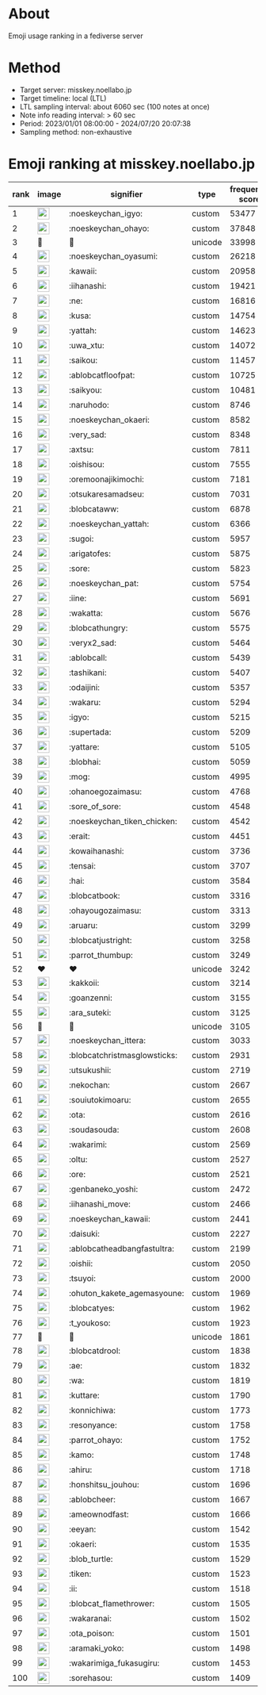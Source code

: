 # About
Emoji usage ranking in a fediverse server

# Method
- Target server: misskey.noellabo.jp
- Target timeline: local (LTL)
- LTL sampling interval: about 6060 sec (100 notes at once)
- Note info reading interval: > 60 sec
- Period: 2023/01/01 08:00:00 - 2024/07/20 20:07:38 
- Sampling method: non-exhaustive

# Emoji ranking at misskey.noellabo.jp

|rank|image|signifier|type|frequency score|
|----|----|----|----|----|
|1|<img height="24" src="https://misskey.noellabo.jp/emoji/noeskeychan_igyo.webp">|:noeskeychan_igyo:|custom|53477|
|2|<img height="24" src="https://misskey.noellabo.jp/emoji/noeskeychan_ohayo.webp">|:noeskeychan_ohayo:|custom|37848|
|3|🎉|🎉|unicode|33998|
|4|<img height="24" src="https://misskey.noellabo.jp/emoji/noeskeychan_oyasumi.webp">|:noeskeychan_oyasumi:|custom|26218|
|5|<img height="24" src="https://misskey.noellabo.jp/emoji/kawaii.webp">|:kawaii:|custom|20958|
|6|<img height="24" src="https://misskey.noellabo.jp/emoji/iihanashi.webp">|:iihanashi:|custom|19421|
|7|<img height="24" src="https://misskey.noellabo.jp/emoji/ne.webp">|:ne:|custom|16816|
|8|<img height="24" src="https://misskey.noellabo.jp/emoji/kusa.webp">|:kusa:|custom|14754|
|9|<img height="24" src="https://misskey.noellabo.jp/emoji/yattah.webp">|:yattah:|custom|14623|
|10|<img height="24" src="https://misskey.noellabo.jp/emoji/uwa_xtu.webp">|:uwa_xtu:|custom|14072|
|11|<img height="24" src="https://misskey.noellabo.jp/emoji/saikou.webp">|:saikou:|custom|11457|
|12|<img height="24" src="https://misskey.noellabo.jp/emoji/ablobcatfloofpat.webp">|:ablobcatfloofpat:|custom|10725|
|13|<img height="24" src="https://misskey.noellabo.jp/emoji/saikyou.webp">|:saikyou:|custom|10481|
|14|<img height="24" src="https://misskey.noellabo.jp/emoji/naruhodo.webp">|:naruhodo:|custom|8746|
|15|<img height="24" src="https://misskey.noellabo.jp/emoji/noeskeychan_okaeri.webp">|:noeskeychan_okaeri:|custom|8582|
|16|<img height="24" src="https://misskey.noellabo.jp/emoji/very_sad.webp">|:very_sad:|custom|8348|
|17|<img height="24" src="https://misskey.noellabo.jp/emoji/axtsu.webp">|:axtsu:|custom|7811|
|18|<img height="24" src="https://misskey.noellabo.jp/emoji/oishisou.webp">|:oishisou:|custom|7555|
|19|<img height="24" src="https://misskey.noellabo.jp/emoji/oremoonajikimochi.webp">|:oremoonajikimochi:|custom|7181|
|20|<img height="24" src="https://misskey.noellabo.jp/emoji/otsukaresamadseu.webp">|:otsukaresamadseu:|custom|7031|
|21|<img height="24" src="https://misskey.noellabo.jp/emoji/blobcataww.webp">|:blobcataww:|custom|6878|
|22|<img height="24" src="https://misskey.noellabo.jp/emoji/noeskeychan_yattah.webp">|:noeskeychan_yattah:|custom|6366|
|23|<img height="24" src="https://misskey.noellabo.jp/emoji/sugoi.webp">|:sugoi:|custom|5957|
|24|<img height="24" src="https://misskey.noellabo.jp/emoji/arigatofes.webp">|:arigatofes:|custom|5875|
|25|<img height="24" src="https://misskey.noellabo.jp/emoji/sore.webp">|:sore:|custom|5823|
|26|<img height="24" src="https://misskey.noellabo.jp/emoji/noeskeychan_pat.webp">|:noeskeychan_pat:|custom|5754|
|27|<img height="24" src="https://misskey.noellabo.jp/emoji/iine.webp">|:iine:|custom|5691|
|28|<img height="24" src="https://misskey.noellabo.jp/emoji/wakatta.webp">|:wakatta:|custom|5676|
|29|<img height="24" src="https://misskey.noellabo.jp/emoji/blobcathungry.webp">|:blobcathungry:|custom|5575|
|30|<img height="24" src="https://misskey.noellabo.jp/emoji/veryx2_sad.webp">|:veryx2_sad:|custom|5464|
|31|<img height="24" src="https://misskey.noellabo.jp/emoji/ablobcall.webp">|:ablobcall:|custom|5439|
|32|<img height="24" src="https://misskey.noellabo.jp/emoji/tashikani.webp">|:tashikani:|custom|5407|
|33|<img height="24" src="https://misskey.noellabo.jp/emoji/odaijini.webp">|:odaijini:|custom|5357|
|34|<img height="24" src="https://misskey.noellabo.jp/emoji/wakaru.webp">|:wakaru:|custom|5294|
|35|<img height="24" src="https://misskey.noellabo.jp/emoji/igyo.webp">|:igyo:|custom|5215|
|36|<img height="24" src="https://misskey.noellabo.jp/emoji/supertada.webp">|:supertada:|custom|5209|
|37|<img height="24" src="https://misskey.noellabo.jp/emoji/yattare.webp">|:yattare:|custom|5105|
|38|<img height="24" src="https://misskey.noellabo.jp/emoji/blobhai.webp">|:blobhai:|custom|5059|
|39|<img height="24" src="https://misskey.noellabo.jp/emoji/mog.webp">|:mog:|custom|4995|
|40|<img height="24" src="https://misskey.noellabo.jp/emoji/ohanoegozaimasu.webp">|:ohanoegozaimasu:|custom|4768|
|41|<img height="24" src="https://misskey.noellabo.jp/emoji/sore_of_sore.webp">|:sore_of_sore:|custom|4548|
|42|<img height="24" src="https://misskey.noellabo.jp/emoji/noeskeychan_tiken_chicken.webp">|:noeskeychan_tiken_chicken:|custom|4542|
|43|<img height="24" src="https://misskey.noellabo.jp/emoji/erait.webp">|:erait:|custom|4451|
|44|<img height="24" src="https://misskey.noellabo.jp/emoji/kowaihanashi.webp">|:kowaihanashi:|custom|3736|
|45|<img height="24" src="https://misskey.noellabo.jp/emoji/tensai.webp">|:tensai:|custom|3707|
|46|<img height="24" src="https://misskey.noellabo.jp/emoji/hai.webp">|:hai:|custom|3584|
|47|<img height="24" src="https://misskey.noellabo.jp/emoji/blobcatbook.webp">|:blobcatbook:|custom|3316|
|48|<img height="24" src="https://misskey.noellabo.jp/emoji/ohayougozaimasu.webp">|:ohayougozaimasu:|custom|3313|
|49|<img height="24" src="https://misskey.noellabo.jp/emoji/aruaru.webp">|:aruaru:|custom|3299|
|50|<img height="24" src="https://misskey.noellabo.jp/emoji/blobcatjustright.webp">|:blobcatjustright:|custom|3258|
|51|<img height="24" src="https://misskey.noellabo.jp/emoji/parrot_thumbup.webp">|:parrot_thumbup:|custom|3249|
|52|❤|❤|unicode|3242|
|53|<img height="24" src="https://misskey.noellabo.jp/emoji/kakkoii.webp">|:kakkoii:|custom|3214|
|54|<img height="24" src="https://misskey.noellabo.jp/emoji/goanzenni.webp">|:goanzenni:|custom|3155|
|55|<img height="24" src="https://misskey.noellabo.jp/emoji/ara_suteki.webp">|:ara_suteki:|custom|3125|
|56|🍗|🍗|unicode|3105|
|57|<img height="24" src="https://misskey.noellabo.jp/emoji/noeskeychan_ittera.webp">|:noeskeychan_ittera:|custom|3033|
|58|<img height="24" src="https://misskey.noellabo.jp/emoji/blobcatchristmasglowsticks.webp">|:blobcatchristmasglowsticks:|custom|2931|
|59|<img height="24" src="https://misskey.noellabo.jp/emoji/utsukushii.webp">|:utsukushii:|custom|2719|
|60|<img height="24" src="https://misskey.noellabo.jp/emoji/nekochan.webp">|:nekochan:|custom|2667|
|61|<img height="24" src="https://misskey.noellabo.jp/emoji/souiutokimoaru.webp">|:souiutokimoaru:|custom|2655|
|62|<img height="24" src="https://misskey.noellabo.jp/emoji/ota.webp">|:ota:|custom|2616|
|63|<img height="24" src="https://misskey.noellabo.jp/emoji/soudasouda.webp">|:soudasouda:|custom|2608|
|64|<img height="24" src="https://misskey.noellabo.jp/emoji/wakarimi.webp">|:wakarimi:|custom|2569|
|65|<img height="24" src="https://misskey.noellabo.jp/emoji/oltu.webp">|:oltu:|custom|2527|
|66|<img height="24" src="https://misskey.noellabo.jp/emoji/ore.webp">|:ore:|custom|2521|
|67|<img height="24" src="https://misskey.noellabo.jp/emoji/genbaneko_yoshi.webp">|:genbaneko_yoshi:|custom|2472|
|68|<img height="24" src="https://misskey.noellabo.jp/emoji/iihanashi_move.webp">|:iihanashi_move:|custom|2466|
|69|<img height="24" src="https://misskey.noellabo.jp/emoji/noeskeychan_kawaii.webp">|:noeskeychan_kawaii:|custom|2441|
|70|<img height="24" src="https://misskey.noellabo.jp/emoji/daisuki.webp">|:daisuki:|custom|2227|
|71|<img height="24" src="https://misskey.noellabo.jp/emoji/ablobcatheadbangfastultra.webp">|:ablobcatheadbangfastultra:|custom|2199|
|72|<img height="24" src="https://misskey.noellabo.jp/emoji/oishii.webp">|:oishii:|custom|2050|
|73|<img height="24" src="https://misskey.noellabo.jp/emoji/tsuyoi.webp">|:tsuyoi:|custom|2000|
|74|<img height="24" src="https://misskey.noellabo.jp/emoji/ohuton_kakete_agemasyoune.webp">|:ohuton_kakete_agemasyoune:|custom|1969|
|75|<img height="24" src="https://misskey.noellabo.jp/emoji/blobcatyes.webp">|:blobcatyes:|custom|1962|
|76|<img height="24" src="https://misskey.noellabo.jp/emoji/t_youkoso.webp">|:t_youkoso:|custom|1923|
|77|👀|👀|unicode|1861|
|78|<img height="24" src="https://misskey.noellabo.jp/emoji/blobcatdrool.webp">|:blobcatdrool:|custom|1838|
|79|<img height="24" src="https://misskey.noellabo.jp/emoji/ae.webp">|:ae:|custom|1832|
|80|<img height="24" src="https://misskey.noellabo.jp/emoji/wa.webp">|:wa:|custom|1819|
|81|<img height="24" src="https://misskey.noellabo.jp/emoji/kuttare.webp">|:kuttare:|custom|1790|
|82|<img height="24" src="https://misskey.noellabo.jp/emoji/konnichiwa.webp">|:konnichiwa:|custom|1773|
|83|<img height="24" src="https://misskey.noellabo.jp/emoji/resonyance.webp">|:resonyance:|custom|1758|
|84|<img height="24" src="https://misskey.noellabo.jp/emoji/parrot_ohayo.webp">|:parrot_ohayo:|custom|1752|
|85|<img height="24" src="https://misskey.noellabo.jp/emoji/kamo.webp">|:kamo:|custom|1748|
|86|<img height="24" src="https://misskey.noellabo.jp/emoji/ahiru.webp">|:ahiru:|custom|1718|
|87|<img height="24" src="https://misskey.noellabo.jp/emoji/honshitsu_jouhou.webp">|:honshitsu_jouhou:|custom|1696|
|88|<img height="24" src="https://misskey.noellabo.jp/emoji/ablobcheer.webp">|:ablobcheer:|custom|1667|
|89|<img height="24" src="https://misskey.noellabo.jp/emoji/ameownodfast.webp">|:ameownodfast:|custom|1666|
|90|<img height="24" src="https://misskey.noellabo.jp/emoji/eeyan.webp">|:eeyan:|custom|1542|
|91|<img height="24" src="https://misskey.noellabo.jp/emoji/okaeri.webp">|:okaeri:|custom|1535|
|92|<img height="24" src="https://misskey.noellabo.jp/emoji/blob_turtle.webp">|:blob_turtle:|custom|1529|
|93|<img height="24" src="https://misskey.noellabo.jp/emoji/tiken.webp">|:tiken:|custom|1523|
|94|<img height="24" src="https://misskey.noellabo.jp/emoji/ii.webp">|:ii:|custom|1518|
|95|<img height="24" src="https://misskey.noellabo.jp/emoji/blobcat_flamethrower.webp">|:blobcat_flamethrower:|custom|1505|
|96|<img height="24" src="https://misskey.noellabo.jp/emoji/wakaranai.webp">|:wakaranai:|custom|1502|
|97|<img height="24" src="https://misskey.noellabo.jp/emoji/ota_poison.webp">|:ota_poison:|custom|1501|
|98|<img height="24" src="https://misskey.noellabo.jp/emoji/aramaki_yoko.webp">|:aramaki_yoko:|custom|1498|
|99|<img height="24" src="https://misskey.noellabo.jp/emoji/wakarimiga_fukasugiru.webp">|:wakarimiga_fukasugiru:|custom|1453|
|100|<img height="24" src="https://misskey.noellabo.jp/emoji/sorehasou.webp">|:sorehasou:|custom|1409|
